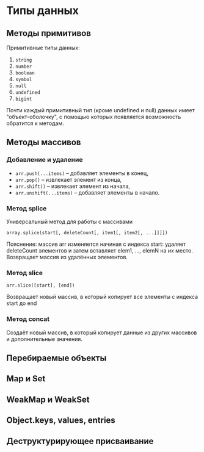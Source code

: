 # Типы данных
## Методы примитивов
Примитивные типы данных:
1. `string`
2. `number`
3. `boolean`
4. `symbol`
5. `null`
6. `undefined`
7. `bigint`

Почти каждый примитивный тип (кроме undefined и null) данных имеет "объект-оболочку", с помощью которых появляется возможность обратится к методам.

## Методы массивов
### Добавление и удаление
- `arr.push(...items)` – добавляет элементы в конец,
- `arr.pop()` – извлекает элемент из конца,
- `arr.shift()` – извлекает элемент из начала,
- `arr.unshift(...items)` – добавляет элементы в начало.
### Метод splice
Универсальный метод для работы с массивами
```
array.splice(start[, deleteCount[, item1[, item2[, ...]]]])
```
Пояснение: массив arr изменяется начиная с индекса start: удаляет deleteCount элементов и затем вставляет elem1, ..., elemN на их место. Возвращает массив из удалённых элементов.
### Метод slice
```
arr.slice([start], [end])
```
Возвращает новый массив, в который копирует все элементы с индекса start до end
### Метод concat
Cоздаёт новый массив, в который копирует данные из других массивов и дополнительные значения.
## Перебираемые объекты
## Map и Set
## WeakMap и WeakSet
## Object.keys, values, entries
## Деструктурирующее присваивание
